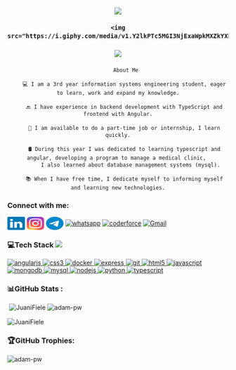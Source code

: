 <h3 align="center">

![](https://capsule-render.vercel.app/api?type=waving&color=gradient&customColorList=13&&height=100&section=header)


    <img src="https://i.giphy.com/media/v1.Y2lkPTc5MGI3NjExaWpkMXZkYXh3ejIzdzk2b3I5Y2c4cDhyNmM4bmoybnp5MzN0dzVsOCZlcD12MV9pbnRlcm5hbF9naWZfYnlfaWQmY3Q9cw/hu9xj9UtxpoY3oytsh/giphy.gif"width="30">
</h3>
<h3 align="center">
    <a href="https://github.com/JuaniFiele/JuaniFiele"><img src="https://readme-typing-svg.herokuapp.com?font=Fira+Code&pause=1000&width=435&lines=Welcome+to+Juan+Ignacio+Fiele's+profile"></a>
</h3>
    
<div align="center">
      
         About Me
        
        💻 I am a 3rd year information systems engineering student, eager to learn, work and expand my knowledge.
        
        🔙 I have experience in backend development with TypeScript and frontend with Angular.
        
        🚀 I am available to do a part-time job or internship, I learn quickly.
        
        🛢 During this year I was dedicated to learning typescript and angular, developing a program to manage a medical clinic, 
            I also learned about database management systems (mysql).
        
        📚 When I have free time, I dedicate myself to informing myself and learning new technologies.
       
</div>    
<h3>Connect with me:</h3>
    <p>
        <a href="https://www.linkedin.com/in/juan-ignacio-fiele-5383381b1/" target="blank"><img align="center" src="https://raw.githubusercontent.com/CLorant/readme-social-icons/main/large/filled/linkedin.svg" alt="Linkedin" height="30" width="40" /></a>	
        <a href="https://www.instagram.com/fiele.juani/" target="blank"><img align="center" src="https://raw.githubusercontent.com/CLorant/readme-social-icons/main/large/filled/instagram.svg" alt="Instagram" height="30" width="40" /></a>
        <a href="https://t.me/fiele_juani" target="blank"><img align="center" src="https://raw.githubusercontent.com/CLorant/readme-social-icons/main/large/filled/telegram.svg" alt="Telegram" height="30" width="40" /></a>
        <a href="https://wa.me/+543412103896" target="blank"><img align="center" src="https://githubraw.com/rahuldkjain/github-profile-readme-generator/master/src/images/icons/Social/whatsapp.svg" alt="whatsapp" height="30" width="40" /></a>
        <a href="https://codeforces.com/profile/JuaniFiele_" target="blank"><img align="center" src="https://githubraw.com/rahuldkjain/github-profile-readme-generator/master/src/images/icons/Social/codeforces.svg" alt="coderforce" height="30" width="40" /></a>
        <a href="mailto:juanfiele2002@gmail.com" target="blank"><img align="center" src="https://seeklogo.com/images/G/gmail-new-2020-logo-32DBE11BB4-seeklogo.com.png" alt="Gmail" height="27" width="35" /></a>
    </p>
<h3>💻Tech Stack <img src = "https://media2.giphy.com/media/QssGEmpkyEOhBCb7e1/giphy.gif?cid=ecf05e47a0n3gi1bfqntqmob8g9aid1oyj2wr3ds3mg700bl&rid=giphy.gif" width = 5%> </h3>
    <p>
        <a href="https://angular.io" target="_blank" rel="noreferrer"> <img src="https://githubraw.com/devicons/devicon/master/icons/angularjs/angularjs-original-wordmark.svg" alt="angularjs" width="40" height="40"/> </a>
        <a href="https://www.w3schools.com/css/" target="_blank" rel="noreferrer"> <img src="https://githubraw.com/devicons/devicon/master/icons/css3/css3-original-wordmark.svg" alt="css3" width="40" height="40"/> </a>
        <a href="https://www.docker.com/" target="_blank" rel="noreferrer"> <img src="https://githubraw.com/devicons/devicon/master/icons/docker/docker-original-wordmark.svg" alt="docker" width="40" height="40"/> </a>
        <a href="https://expressjs.com" target="_blank" rel="noreferrer"> <img src="https://githubraw.com/devicons/devicon/master/icons/express/express-original-wordmark.svg" alt="express" width="40" height="40"/> </a>
        <a href="https://git-scm.com/" target="_blank" rel="noreferrer"> <img src="https://www.vectorlogo.zone/logos/git-scm/git-scm-icon.svg" alt="git" width="40" height="40"/> </a>
        <a href="https://www.w3.org/html/" target="_blank" rel="noreferrer"> <img src="https://githubraw.com/devicons/devicon/master/icons/html5/html5-original-wordmark.svg" alt="html5" width="40" height="40"/> </a>
        <a href="https://developer.mozilla.org/en-US/docs/Web/JavaScript" target="_blank" rel="noreferrer"> <img src="https://githubraw.com/devicons/devicon/master/icons/javascript/javascript-original.svg" alt="javascript" width="40" height="40"/> </a>
        <a href="https://www.mongodb.com/" target="_blank" rel="noreferrer"> <img src="https://githubraw.com/devicons/devicon/master/icons/mongodb/mongodb-original-wordmark.svg" alt="mongodb" width="40" height="40"/> </a>
        <a href="https://www.mysql.com/" target="_blank" rel="noreferrer"> <img src="https://githubraw.com/devicons/devicon/master/icons/mysql/mysql-original-wordmark.svg" alt="mysql" width="40" height="40"/> </a>
        <a href="https://nodejs.org" target="_blank" rel="noreferrer"> <img src="https://githubraw.com/devicons/devicon/master/icons/nodejs/nodejs-original-wordmark.svg" alt="nodejs" width="40" height="40"/> </a>
        <a href="https://www.python.org" target="_blank" rel="noreferrer"> <img src="https://githubraw.com/devicons/devicon/master/icons/python/python-original.svg" alt="python" width="40" height="40"/> </a>
        <a href="https://www.typescriptlang.org/" target="_blank" rel="noreferrer"> <img src="https://githubraw.com/devicons/devicon/master/icons/typescript/typescript-original.svg" alt="typescript" width="40" height="40"/> </a>
    </p>
<h3>📊GitHub Stats :</h3>
    <p>&nbsp;<img align="center" src="https://github-readme-stats.vercel.app/api?username=JuaniFiele&show_icons=true&locale=en&bg_color=0d1117&text_color=ffffff&repo=convoychat"
        alt="JuaniFiele" />
        <img align="center" src="https://github-readme-streak-stats.herokuapp.com/?user=JuaniFiele&theme=dark&background=0d1117&date_format=M%20j%5B%2C%20Y%5D" alt="adam-pw" />
    </p>
    <p>
        <img align="center"
            src="https://github-readme-stats.vercel.app/api/top-langs?username=JuaniFiele&show_icons=true&locale=en&bg_color=0d1117&text_color=ffffff&layout=compact"
            alt="JuaniFiele" 
            bg_color=#808080/>
    </p>

<h3>🏆GitHub Trophies:</h3>
    <p>
        <img align="center" src="https://github-profile-trophy.vercel.app/?username=JuaniFiele&theme=dracula&no-frame=false&no-bg=false&margin-w=4&row53&column=5" alt="adam-pw" />
    </p>

